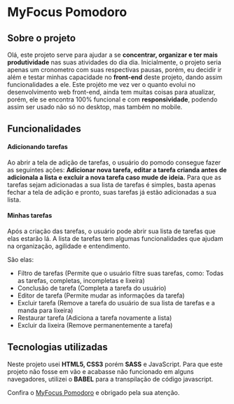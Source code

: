 # MyFocus Pomodoro

## Sobre o projeto

Olá, este projeto serve para ajudar a se __concentrar, organizar e ter mais produtividade__ nas suas atividades do dia dia. Inicialmente, o projeto seria apenas um cronometro com suas respectivas pausas, porém, eu decidir ir além e testar minhas capacidade no __front-end__ deste projeto, dando assim funcionalidades a ele. Este projéto me vez ver o quanto evolui no desenvolvimento web front-end, ainda tem muitas coisas para atualizar, porém, ele se encontra 100% funcional e com __responsividade__, podendo assim ser usado não só no desktop, mas também no mobile.

## Funcionalidades 

#### Adicionando tarefas

Ao abrir a tela de adição de tarefas, o usuário do pomodo consegue fazer as seguintes ações: __Adicionar nova tarefa, editar a tarefa crianda antes de adicionala a lista e excluir a nova tarefa caso mude de ideia.__
Para que as tarefas sejam adicionadas a sua lista de tarefas é simples, basta apenas fechar a tela de adição e pronto, suas tarefas já estão adicionadas a sua lista.

#### Minhas tarefas

Após a criação das tarefas, o usuário pode abrir sua lista de tarefas que elas estarão lá. A lista de tarefas tem algumas funcionalidades que ajudam na organização, agilidade e entendimento.

São elas:
* Filtro de tarefas (Permite que o usuário filtre suas tarefas, como: Todas as tarefas, completas, incompletas e lixeira)
* Conclusão de tarefa (Completa a tarefa do usuário)
* Editor de tarefa (Permite mudar as informações da tarefa)
* Excluir tarefa (Remove a tarefa do usuário de sua lista de tarefas e a manda para lixeira)
* Restaurar tarefa (Adiciona a tarefa novamente a lista)
* Excluir da lixeira (Remove permanentemente a tarefa)

## Tecnologias utilizadas

Neste projeto usei __HTML5, CSS3__ porém __SASS__ e JavaScript. Para que este projeto não fosse em vão e acabasse não funcionado em alguns navegadores, utilizei o __BABEL__ para a transpilação de código javascript.

Confira o [MyFocus Pomodoro](https://dgl25.github.io/MyFocus-Pomodoro/) e obrigado pela sua atenção.
